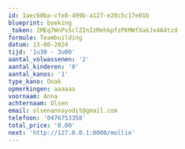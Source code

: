 ```yaml
---
id: 1aec60ba-cfe8-499b-a127-e28c5c17e01b
blueprint: boeking
_token: 2MEq7WnPsSclZInIzMehkpfzPKMWfXakJx4A4tzd
formule: Teambuilding
datum: 13-06-2024
tijd: '1u30 - 3u00'
aantal_volwassenen: '2'
aantal_kinderen: '0'
aantal_kanos: '1'
type_kano: Onak
opmerkingen: aaaaaa
voornaam: Anna
achternaam: Olsen
email: olsenannayodit@gmail.com
telefoon: '0476753358'
total_price: '0.00'
next: 'http://127.0.0.1:8000/mollie'
---
```

